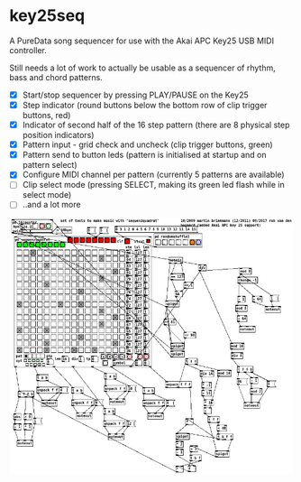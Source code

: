 # key25seq
A PureData song sequencer for use with the Akai APC Key25 USB MIDI controller.

Still needs a lot of work to actually be usable as a sequencer of rhythm, bass and chord patterns.

- [X] Start/stop sequencer by pressing PLAY/PAUSE on the Key25
- [X] Step indicator (round buttons below the bottom row of clip trigger buttons, red)
- [X] Indicator of second half of the 16 step pattern (there are 8 physical step position indicators)
- [X] Pattern input - grid check and uncheck (clip trigger buttons, green)
- [X] Pattern send to button leds (pattern is initialised at startup and on pattern select)
- [X] Configure MIDI channel per pattern (currently 5 patterns are available)
- [ ] Clip select mode (pressing SELECT, making its green led flash while in select mode)
- [ ] ..and a lot more

![screenshot](key25seq.png "PureData top level code")
